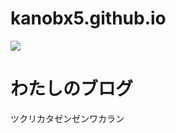 # kanobx5.github.io
![](https://i.ytimg.com/vi/0hBE2bVKeHY/maxresdefault.jpg)
# わたしのブログ
 ツクリカタゼンゼンワカラン
